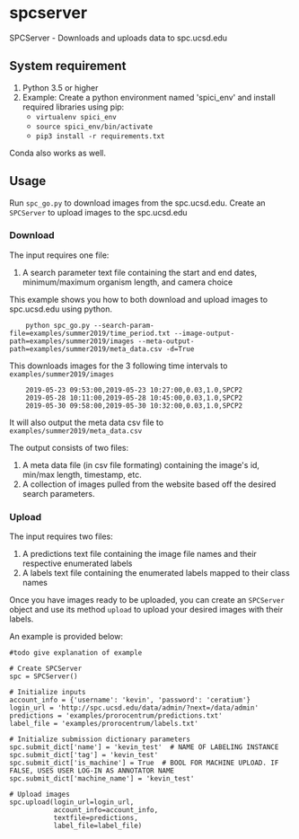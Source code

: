 # spcserver

SPCServer - Downloads and uploads data to spc.ucsd.edu

## System requirement

1. Python 3.5 or higher
2. Example: Create a python environment named 'spici_env' and install required libraries using pip:
    - `virtualenv spici_env`
    - `source spici_env/bin/activate`
    - `pip3 install -r requirements.txt`

Conda also works as well.

## Usage

Run `spc_go.py` to download images from the spc.ucsd.edu. 
Create an `SPCServer` to upload images to the spc.ucsd.edu


### Download
The input requires one file:
1. A search parameter text file containing the start and end dates, minimum/maximum organism length, and camera choice


This example shows you how to both download and upload images to spc.ucsd.edu using python.
```
    python spc_go.py --search-param-file=examples/summer2019/time_period.txt --image-output-path=examples/summer2019/images --meta-output-path=examples/summer2019/meta_data.csv -d=True
```

This downloads images for the 3 following time intervals to `examples/summer2019/images`
```
    2019-05-23 09:53:00,2019-05-23 10:27:00,0.03,1.0,SPCP2
    2019-05-28 10:11:00,2019-05-28 10:45:00,0.03,1.0,SPCP2
    2019-05-30 09:58:00,2019-05-30 10:32:00,0.03,1.0,SPCP2
```
It will also output the meta data csv file to `examples/summer2019/meta_data.csv`

The output consists of two files:

1. A meta data file (in csv file formating) containing the image's id, min/max length, timestamp, etc.
2. A collection of images pulled from the website based off the desired search parameters.

### Upload
The input requires two files:

1. A predictions text file containing the image file names and their respective enumerated labels
2. A labels text file containing the enumerated labels mapped to their class names

Once you have images ready to be uploaded, you can create an `SPCServer` 
object and use its method
`upload` to upload your desired images with their labels.

An example is provided below:

`#todo give explanation of example`

```
# Create SPCServer
spc = SPCServer()

# Initialize inputs
account_info = {'username': 'kevin', 'password': 'ceratium'}
login_url = 'http://spc.ucsd.edu/data/admin/?next=/data/admin'
predictions = 'examples/prorocentrum/predictions.txt'
label_file = 'examples/prorocentrum/labels.txt'

# Initialize submission dictionary parameters
spc.submit_dict['name'] = 'kevin_test'  # NAME OF LABELING INSTANCE
spc.submit_dict['tag'] = 'kevin_test'
spc.submit_dict['is_machine'] = True  # BOOL FOR MACHINE UPLOAD. IF FALSE, USES USER LOG-IN AS ANNOTATOR NAME
spc.submit_dict['machine_name'] = 'kevin_test'

# Upload images
spc.upload(login_url=login_url,
           account_info=account_info,
           textfile=predictions,
           label_file=label_file)

